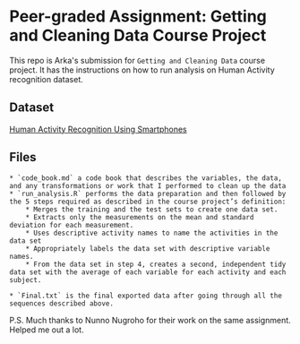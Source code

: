 # Peer-graded Assignment: Getting and Cleaning Data Course Project

This repo is Arka's submission for `Getting and Cleaning Data` course project. It has the instructions on how to run analysis on Human Activity recognition dataset.

## Dataset

[Human Activity Recognition Using Smartphones](https://d396qusza40orc.cloudfront.net/getdata%2Fprojectfiles%2FUCI%20HAR%20Dataset.zip)

## Files

    * `code_book.md` a code book that describes the variables, the data, and any transformations or work that I performed to clean up the data
    * `run_analysis.R` performs the data preparation and then followed by the 5 steps required as described in the course project’s definition:
        * Merges the training and the test sets to create one data set.
        * Extracts only the measurements on the mean and standard deviation for each measurement.
        * Uses descriptive activity names to name the activities in the data set
        * Appropriately labels the data set with descriptive variable names.
        * From the data set in step 4, creates a second, independent tidy data set with the average of each variable for each activity and each subject.

    * `Final.txt` is the final exported data after going through all the sequences described above.

P.S. Much thanks to Nunno Nugroho for their work on the same assignment. Helped me out a lot.

